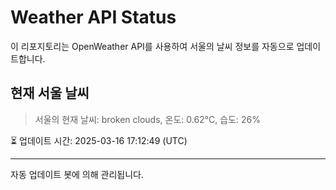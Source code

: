 
# Weather API Status

이 리포지토리는 OpenWeather API를 사용하여 서울의 날씨 정보를 자동으로 업데이트합니다.

## 현재 서울 날씨
> 서울의 현재 날씨: broken clouds, 온도: 0.62°C, 습도: 26%

⏳ 업데이트 시간: 2025-03-16 17:12:49 (UTC)

---
자동 업데이트 봇에 의해 관리됩니다.
